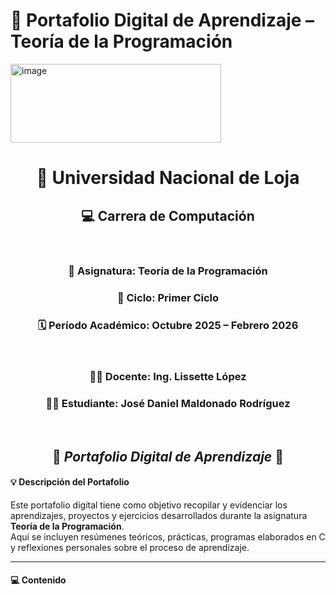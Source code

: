 # 📘 Portafolio Digital de Aprendizaje – Teoría de la Programación
<img width="337" height="126" alt="image" src="https://github.com/user-attachments/assets/3471581e-764d-4867-8bce-cf984f38e7e3" />

<div align="center">

# 📘 **Universidad Nacional de Loja**

## 💻 **Carrera de Computación**
<br>

### 🧠 **Asignatura:** Teoría de la Programación  
### 📆 **Ciclo:** Primer Ciclo  
### 🗓️ **Período Académico:** Octubre 2025 – Febrero 2026  
<br>

### 👩‍🏫 **Docente:** Ing. Lissette López  
### 🧑‍🎓 **Estudiante:** José Daniel Maldonado Rodríguez  
<br>

## 🌟 *Portafolio Digital de Aprendizaje* 🌟

</div>


#### 💡 **Descripción del Portafolio**

Este portafolio digital tiene como objetivo recopilar y evidenciar los aprendizajes, proyectos y ejercicios desarrollados durante la asignatura **Teoría de la Programación**.  
Aquí se incluyen resúmenes teóricos, prácticas, programas elaborados en C y reflexiones personales sobre el proceso de aprendizaje.

---

#### 💻 **Contenido**

